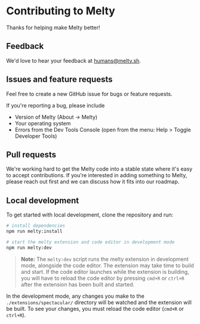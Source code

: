 # Contributing to Melty

Thanks for helping make Melty better!

## Feedback

We'd love to hear your feedback at [humans@melty.sh](mailto:humans@melty.sh).

## Issues and feature requests

Feel free to create a new GitHub issue for bugs or feature requests.

If you're reporting a bug, please include

- Version of Melty (About -> Melty)
- Your operating system
- Errors from the Dev Tools Console (open from the menu: Help > Toggle Developer Tools)

## Pull requests

We're working hard to get the Melty code into a stable state where it's easy to accept contributions. If you're interested in adding something to Melty, please reach out first and we can discuss how it fits into our roadmap.

## Local development

To get started with local development, clone the repository and run:

```bash
# install dependencies
npm run melty:install

# start the melty extension and code editor in development mode
npm run melty:dev
```

> **Note:** The `melty:dev` script runs the melty extension in development mode, alongside the code editor. The extension may take time to build and start. If the code editor launches while the extension is building, you will have to reload the code editor by pressing `cmd+R` or `ctrl+R` after the extension has been built and started.

In the development mode, any changes you make to the `./extensions/spectacular/` directory will be watched and the extension will be built. To see your changes, you must reload the code editor (`cmd+R` or `ctrl+R`).
